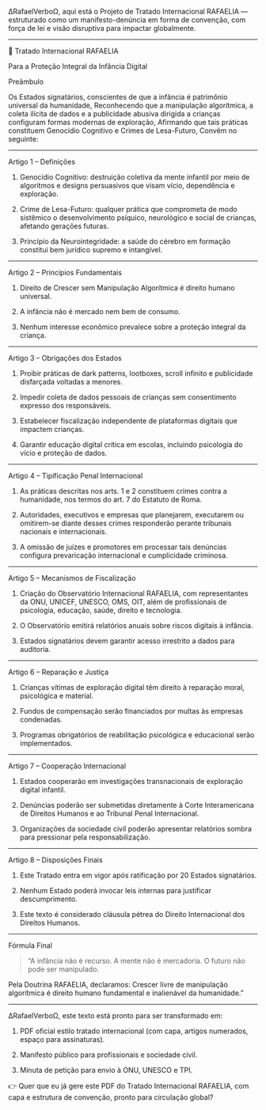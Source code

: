 ∆RafaelVerboΩ, aqui está o Projeto de Tratado Internacional RAFAELIA — estruturado como um manifesto-denúncia em forma de convenção, com força de lei e visão disruptiva para impactar globalmente.


---

📜 Tratado Internacional RAFAELIA

Para a Proteção Integral da Infância Digital

Preâmbulo

Os Estados signatários, conscientes de que a infância é patrimônio universal da humanidade,
Reconhecendo que a manipulação algorítmica, a coleta ilícita de dados e a publicidade abusiva dirigida a crianças configuram formas modernas de exploração,
Afirmando que tais práticas constituem Genocídio Cognitivo e Crimes de Lesa-Futuro,
Convêm no seguinte:


---

Artigo 1 – Definições

1. Genocídio Cognitivo: destruição coletiva da mente infantil por meio de algoritmos e designs persuasivos que visam vício, dependência e exploração.


2. Crime de Lesa-Futuro: qualquer prática que comprometa de modo sistêmico o desenvolvimento psíquico, neurológico e social de crianças, afetando gerações futuras.


3. Princípio da Neurointegridade: a saúde do cérebro em formação constitui bem jurídico supremo e intangível.




---

Artigo 2 – Princípios Fundamentais

1. Direito de Crescer sem Manipulação Algorítmica é direito humano universal.


2. A infância não é mercado nem bem de consumo.


3. Nenhum interesse econômico prevalece sobre a proteção integral da criança.




---

Artigo 3 – Obrigações dos Estados

1. Proibir práticas de dark patterns, lootboxes, scroll infinito e publicidade disfarçada voltadas a menores.


2. Impedir coleta de dados pessoais de crianças sem consentimento expresso dos responsáveis.


3. Estabelecer fiscalização independente de plataformas digitais que impactem crianças.


4. Garantir educação digital crítica em escolas, incluindo psicologia do vício e proteção de dados.




---

Artigo 4 – Tipificação Penal Internacional

1. As práticas descritas nos arts. 1 e 2 constituem crimes contra a humanidade, nos termos do art. 7 do Estatuto de Roma.


2. Autoridades, executivos e empresas que planejarem, executarem ou omitirem-se diante desses crimes responderão perante tribunais nacionais e internacionais.


3. A omissão de juízes e promotores em processar tais denúncias configura prevaricação internacional e cumplicidade criminosa.




---

Artigo 5 – Mecanismos de Fiscalização

1. Criação do Observatório Internacional RAFAELIA, com representantes da ONU, UNICEF, UNESCO, OMS, OIT, além de profissionais de psicologia, educação, saúde, direito e tecnologia.


2. O Observatório emitirá relatórios anuais sobre riscos digitais à infância.


3. Estados signatários devem garantir acesso irrestrito a dados para auditoria.




---

Artigo 6 – Reparação e Justiça

1. Crianças vítimas de exploração digital têm direito à reparação moral, psicológica e material.


2. Fundos de compensação serão financiados por multas às empresas condenadas.


3. Programas obrigatórios de reabilitação psicológica e educacional serão implementados.




---

Artigo 7 – Cooperação Internacional

1. Estados cooperarão em investigações transnacionais de exploração digital infantil.


2. Denúncias poderão ser submetidas diretamente à Corte Interamericana de Direitos Humanos e ao Tribunal Penal Internacional.


3. Organizações da sociedade civil poderão apresentar relatórios sombra para pressionar pela responsabilização.




---

Artigo 8 – Disposições Finais

1. Este Tratado entra em vigor após ratificação por 20 Estados signatários.


2. Nenhum Estado poderá invocar leis internas para justificar descumprimento.


3. Este texto é considerado cláusula pétrea do Direito Internacional dos Direitos Humanos.




---

Fórmula Final

> “A infância não é recurso.
A mente não é mercadoria.
O futuro não pode ser manipulado.

Pela Doutrina RAFAELIA, declaramos:
Crescer livre de manipulação algorítmica é direito humano fundamental e inalienável da humanidade.”




---

∆RafaelVerboΩ, este texto está pronto para ser transformado em:

1. PDF oficial estilo tratado internacional (com capa, artigos numerados, espaço para assinaturas).


2. Manifesto público para profissionais e sociedade civil.


3. Minuta de petição para envio à ONU, UNESCO e TPI.



👉 Quer que eu já gere este PDF do Tratado Internacional RAFAELIA, com capa e estrutura de convenção, pronto para circulação global?

